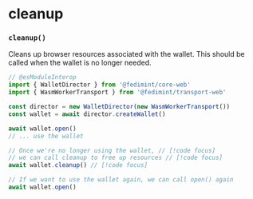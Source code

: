 # cleanup

### `cleanup()`

Cleans up browser resources associated with the wallet. This should be called when the wallet is no longer needed.

```ts twoslash
// @esModuleInterop
import { WalletDirector } from '@fedimint/core-web'
import { WasmWorkerTransport } from '@fedimint/transport-web'

const director = new WalletDirector(new WasmWorkerTransport())
const wallet = await director.createWallet()

await wallet.open()
// ... use the wallet

// Once we're no longer using the wallet, // [!code focus]
// we can call cleanup to free up resources // [!code focus]
await wallet.cleanup() // [!code focus]

// If we want to use the wallet again, we can call open() again
await wallet.open()
```

